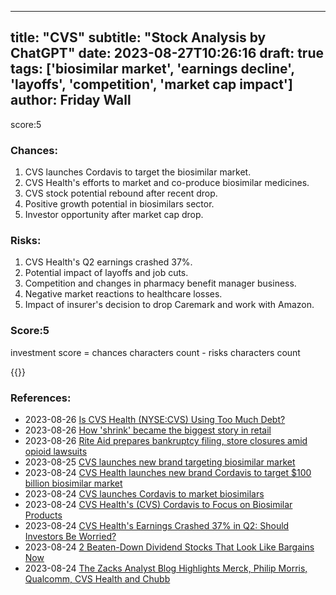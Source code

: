 
---
title: "CVS"
subtitle: "Stock Analysis by ChatGPT"
date: 2023-08-27T10:26:16
draft: true
tags: ['biosimilar market', 'earnings decline', 'layoffs', 'competition', 'market cap impact']
author: Friday Wall
---

score:5
### Chances:
1. CVS launches Cordavis to target the biosimilar market.
2. CVS Health's efforts to market and co-produce biosimilar medicines.
3. CVS stock potential rebound after recent drop.
4. Positive growth potential in biosimilars sector.
5. Investor opportunity after market cap drop.
### Risks:
1. CVS Health's Q2 earnings crashed 37%.
2. Potential impact of layoffs and job cuts.
3. Competition and changes in pharmacy benefit manager business.
4. Negative market reactions to healthcare losses.
5. Impact of insurer's decision to drop Caremark and work with Amazon.
### Score:5
investment score = chances characters count - risks characters count

{{<tradingview symbol="NYSE:CVS">}}
### References:
- 2023-08-26 [Is CVS Health (NYSE:CVS) Using Too Much Debt?](https://finance.yahoo.com/news/cvs-health-nyse-cvs-using-130028250.html?.tsrc=rss)
- 2023-08-26 [How 'shrink' became the biggest story in retail](https://finance.yahoo.com/news/how-shrink-became-the-biggest-story-in-retail-113229908.html?.tsrc=rss)
- 2023-08-26 [Rite Aid prepares bankruptcy filing, store closures amid opioid lawsuits](https://finance.yahoo.com/news/rite-aid-prepares-bankruptcy-filing-store-closures-amid-opioid-lawsuits-211616962.html?.tsrc=rss)
- 2023-08-25 [CVS launches new brand targeting biosimilar market](https://finance.yahoo.com/video/cvs-launches-brand-targeting-biosimilar-170304219.html?.tsrc=rss)
- 2023-08-24 [CVS Health launches new brand Cordavis to target $100 billion biosimilar market](https://finance.yahoo.com/news/cvs-health-launches-new-brand-cordavis-to-target-100-billion-biosimilar-market-150310022.html?.tsrc=rss)
- 2023-08-24 [CVS launches Cordavis to market biosimilars](https://finance.yahoo.com/m/cf6dc608-9ec4-3375-bd97-549c6d752555/cvs-launches-cordavis-to.html?.tsrc=rss)
- 2023-08-24 [CVS Health's (CVS) Cordavis to Focus on Biosimilar Products](https://finance.yahoo.com/news/cvs-healths-cvs-cordavis-focus-131900259.html?.tsrc=rss)
- 2023-08-24 [CVS Health's Earnings Crashed 37% in Q2: Should Investors Be Worried?](https://finance.yahoo.com/m/8c607764-b693-3c2b-a22f-c6ae8f464610/cvs-health%27s-earnings-crashed.html?.tsrc=rss)
- 2023-08-24 [2 Beaten-Down Dividend Stocks That Look Like Bargains Now](https://finance.yahoo.com/m/5876c3e5-fd02-3850-a8ac-77ba1d9ff388/2-beaten-down-dividend-stocks.html?.tsrc=rss)
- 2023-08-24 [The Zacks Analyst Blog Highlights Merck, Philip Morris, Qualcomm, CVS Health and Chubb](https://finance.yahoo.com/news/zacks-analyst-blog-highlights-merck-090000171.html?.tsrc=rss)


                